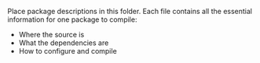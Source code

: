 Place package descriptions in this folder.
Each file contains all the essential information for one package to compile:
- Where the source is
- What the dependencies are
- How to configure and compile
